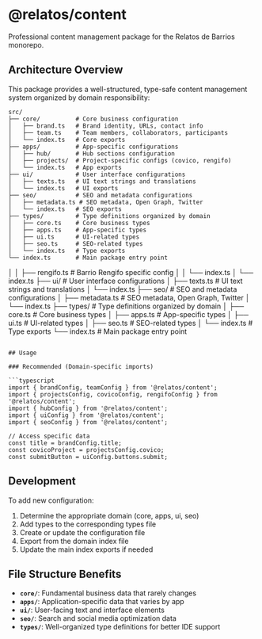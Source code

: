 # @relatos/content

Professional content management package for the Relatos de Barrios monorepo.

## Architecture Overview

This package provides a well-structured, type-safe content management system organized by domain responsibility:

```
src/
├── core/          # Core business configuration
│   ├── brand.ts   # Brand identity, URLs, contact info
│   ├── team.ts    # Team members, collaborators, participants
│   └── index.ts   # Core exports
├── apps/          # App-specific configurations
│   ├── hub/       # Hub sections configuration
│   ├── projects/  # Project-specific configs (covico, rengifo)
│   └── index.ts   # App exports
├── ui/            # User interface configurations
│   ├── texts.ts   # UI text strings and translations
│   └── index.ts   # UI exports
├── seo/           # SEO and metadata configurations
│   ├── metadata.ts # SEO metadata, Open Graph, Twitter
│   └── index.ts   # SEO exports
├── types/         # Type definitions organized by domain
│   ├── core.ts    # Core business types
│   ├── apps.ts    # App-specific types
│   ├── ui.ts      # UI-related types
│   ├── seo.ts     # SEO-related types
│   └── index.ts   # Type exports
└── index.ts       # Main package entry point
```

│ │ ├── rengifo.ts # Barrio Rengifo specific config
│ │ └── index.ts
│ └── index.ts
├── ui/ # User interface configurations
│ ├── texts.ts # UI text strings and translations
│ └── index.ts
├── seo/ # SEO and metadata configurations
│ ├── metadata.ts # SEO metadata, Open Graph, Twitter
│ └── index.ts
├── types/ # Type definitions organized by domain
│ ├── core.ts # Core business types
│ ├── apps.ts # App-specific types
│ ├── ui.ts # UI-related types
│ ├── seo.ts # SEO-related types
│ └── index.ts # Type exports
└── index.ts # Main package entry point

````

## Usage

### Recommended (Domain-specific imports)

```typescript
import { brandConfig, teamConfig } from '@relatos/content';
import { projectsConfig, covicoConfig, rengifoConfig } from '@relatos/content';
import { hubConfig } from '@relatos/content';
import { uiConfig } from '@relatos/content';
import { seoConfig } from '@relatos/content';

// Access specific data
const title = brandConfig.title;
const covicoProject = projectsConfig.covico;
const submitButton = uiConfig.buttons.submit;
````

## Development

To add new configuration:

1. Determine the appropriate domain (core, apps, ui, seo)
2. Add types to the corresponding types file
3. Create or update the configuration file
4. Export from the domain index file
5. Update the main index exports if needed

## File Structure Benefits

- **`core/`**: Fundamental business data that rarely changes
- **`apps/`**: Application-specific data that varies by app
- **`ui/`**: User-facing text and interface elements
- **`seo/`**: Search and social media optimization data
- **`types/`**: Well-organized type definitions for better IDE support
